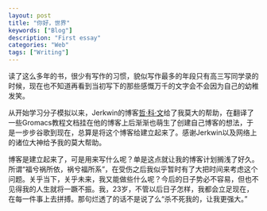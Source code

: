 ```yaml
---
layout: post
title: "你好，世界"
keywords: ["Blog"]
description: "First essay"
categories: "Web"
tags: ["Writing"]
---
```


读了这么多年的书，很少有写作的习惯，貌似写作最多的年段只有高三写同学录的时候，现在也不知道再看到当初写下的那些感慨万千的文字会不会因为自己的幼稚发笑。

从开始学习分子模拟以来，Jerkwin的博客[哲·科·文](http://jerkwin.github.io/ "哲·科·文 Jrekwin")给了我莫大的帮助，在翻译了一些Gromacs教程文档挂在他的博客上后渐渐也萌生了创建自己博客的想法，于是一步步谷歌到现在，总算是将这个博客给建立起来了。感谢Jerkwin以及网络上的诸位大神给予我的莫大帮助。

博客是建立起来了，可是用来写什么呢？单是这点就让我的博客计划搁浅了好久。所谓“福兮祸所依，祸兮福所系”，在受伤之后我似乎暂时有了大把时间来考虑这个问题。关乎当下，关乎未来，我又能做些什么呢？今后的日子势必不容易，但也不见得我的人生就将一蹶不振。我，23岁，不管以后日子怎样，我都会立足现在，在每一件事上去拼搏。那句烂透了的话不是说了么“杀不死我的，让我更强大。”
